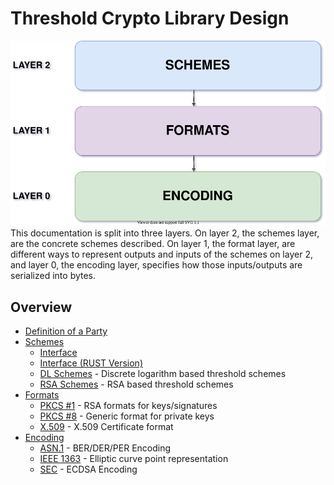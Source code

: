 # Threshold Crypto Library Design
![](./img/overview.svg) <br>
This documentation is split into three layers. On layer 2, the schemes layer, are the concrete schemes described. On layer 1, the format layer, are different ways to represent outputs and inputs of the schemes on layer 2, and layer 0, the encoding layer, specifies how those inputs/outputs are serialized into bytes.
## **Overview**
- [Definition of a Party](https://gitlab.inf.unibe.ch/crypto/2021.cosmoscrypto/-/blob/master/design/party.md)
- [Schemes](https://gitlab.inf.unibe.ch/crypto/2021.cosmoscrypto/-/blob/master/design/schemes/)
    - [Interface](https://gitlab.inf.unibe.ch/crypto/2021.cosmoscrypto/-/blob/master/design/schemes/interface.md)
    - [Interface (RUST Version)](https://gitlab.inf.unibe.ch/crypto/2021.cosmoscrypto/-/blob/master/design/schemes/interface_rust.md)
    - [DL Schemes](https://gitlab.inf.unibe.ch/crypto/2021.cosmoscrypto/-/blob/master/design/schemes/dl_schemes.md) - Discrete logarithm based threshold schemes
    - [RSA Schemes](https://gitlab.inf.unibe.ch/crypto/2021.cosmoscrypto/-/blob/master/design/schemes/rsa_schemes.md) - RSA based threshold schemes
- [Formats](https://gitlab.inf.unibe.ch/crypto/2021.cosmoscrypto/-/blob/master/design/formats/)
    - [PKCS #1](https://gitlab.inf.unibe.ch/crypto/2021.cosmoscrypto/-/blob/master/design/formats/pkcs1.md) - RSA formats for keys/signatures
    - [PKCS #8](https://gitlab.inf.unibe.ch/crypto/2021.cosmoscrypto/-/blob/master/design/formats/pkcs8.md) - Generic format for private keys
    - [X.509](https://gitlab.inf.unibe.ch/crypto/2021.cosmoscrypto/-/blob/master/design/formats/X.509.md) - X.509 Certificate format
- [Encoding](https://gitlab.inf.unibe.ch/crypto/2021.cosmoscrypto/-/blob/master/design/encoding/)
    - [ASN.1](https://gitlab.inf.unibe.ch/crypto/2021.cosmoscrypto/-/blob/master/design/encoding/asn1.md) - BER/DER/PER Encoding 
    - [IEEE 1363](https://gitlab.inf.unibe.ch/crypto/2021.cosmoscrypto/-/blob/master/design/encoding/ieee1363.md) - Elliptic curve point representation
    - [SEC](https://gitlab.inf.unibe.ch/crypto/2021.cosmoscrypto/-/blob/master/design/encoding/sec.md) - ECDSA Encoding
